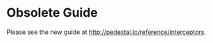 <!--
 Copyright 2013 Relevance, Inc.
 Copyright 2014 Cognitect, Inc.

 The use and distribution terms for this software are covered by the
 Eclipse Public License 1.0 (http://opensource.org/licenses/eclipse-1.0)
 which can be found in the file epl-v10.html at the root of this distribution.

 By using this software in any fashion, you are agreeing to be bound by
 the terms of this license.

 You must not remove this notice, or any other, from this software.
-->

# Obsolete Guide

Please see the new guide at http://pedestal.io/reference/interceptors.
